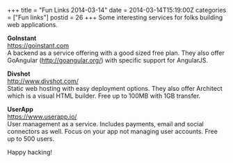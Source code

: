 +++
title = "Fun Links 2014-03-14"
date = 2014-03-14T15:19:00Z
categories = ["Fun links"]
postid = 26
+++
Some interesting services for folks building web applications.

**GoInstant**  
https://goinstant.com  
A backend as a service offering with a good sized free plan. They also offer GoAngular (http://goangular.org/) with specific support for AngularJS.

**Divshot**  
http://www.divshot.com/  
Static web hosting with easy deployment options. They also offer Architect which is a visual HTML builder. Free up to 100MB with 1GB transfer.

**UserApp**  
https://www.userapp.io/  
User management as a service. Includes payments, email and social connectors as well. Focus on your app not managing user accounts. Free up to 500 users.

Happy hacking!















